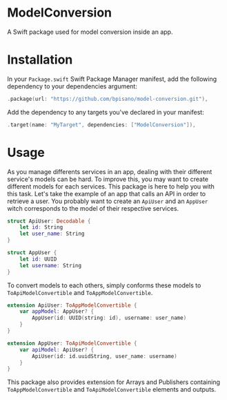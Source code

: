 # ModelConversion

A Swift package used for model conversion inside an app.

# Installation

In your `Package.swift` Swift Package Manager manifest, add the following dependency to your dependencies argument:

```swift
.package(url: "https://github.com/bpisano/model-conversion.git"),
```

Add the dependency to any targets you've declared in your manifest:

```swift
.target(name: "MyTarget", dependencies: ["ModelConversion"]),
```

# Usage

As you manage differents services in an app, dealing with their different service's models can be hard. To improve this, you may want to create different models for each services. This package is here to help you with this task. Let's take the example of an app that calls an API in order to retrieve a user. You probably want to create an `ApiUser` and an `AppUser` witch corresponds to the model of their respective services.

```swift
struct ApiUser: Decodable {
    let id: String
    let user_name: String
}
```

```swift
struct AppUser {
    let id: UUID
    let username: String
}
```

To convert models to each others, simply conforms these models to `ToApiModelConvertible` and `ToAppModelConvertible`.

```swift
extension ApiUser: ToAppModelConvertible {
    var appModel: AppUser? {
        AppUser(id: UUID(string: id), username: user_name)
    }
}
```

```swift
extension AppUser: ToApiModelConvertible {
    var apiModel: ApiUser? {
        ApiUser(id: id.uuidString, user_name: username)
    }
}
```

This package also provides extension for Arrays and Publishers containing `ToAppModelConvertible` and `ToApiModelConvertible` elements and outputs.
